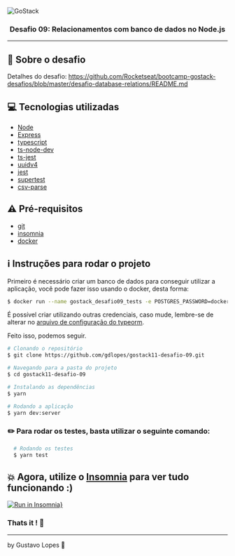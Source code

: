 <img alt="GoStack" src="https://storage.googleapis.com/golden-wind/bootcamp-gostack/header-desafios.png" />

<h3 align="center">
  Desafio 09: Relacionamentos com banco de dados no Node.js
</h3>

---

## :rocket: Sobre o desafio

Detalhes do desafio: https://github.com/Rocketseat/bootcamp-gostack-desafios/blob/master/desafio-database-relations/README.md

## :computer: Tecnologias utilizadas

- [Node](https://nodejs.org/en/)
- [Express](https://expressjs.com/)
- [typescript](https://www.typescriptlang.org/)
- [ts-node-dev](https://www.npmjs.com/package/ts-node-dev)
- [ts-jest](https://www.npmjs.com/package/ts-jest)
- [uuidv4](https://www.npmjs.com/package/uuidv4)
- [jest](https://jestjs.io/docs/en/getting-started.html)
- [supertest](https://www.npmjs.com/package/supertest)
- [csv-parse](https://www.npmjs.com/package/csv-parse)

## :warning: Pré-requisitos

- [git](https://git-scm.com/)
- [insomnia](https://insomnia.rest/)
- [docker](https://www.docker.com/)

## :information_source: Instruções para rodar o projeto

Primeiro é necessário criar um banco de dados para conseguir utilizar a aplicação, você pode fazer isso usando o docker, desta forma:

```bash
$ docker run --name gostack_desafio09_tests -e POSTGRES_PASSWORD=docker -p 5432:5432 -d postgres
```

É possível criar utilizando outras credenciais, caso mude, lembre-se de alterar no [arquivo de configuração do typeorm](https://github.com/gdlopes/gostack11-desafio-09/blob/master/ormconfig.json).

Feito isso, podemos seguir.

```bash
# Clonando o repositório
$ git clone https://github.com/gdlopes/gostack11-desafio-09.git

# Navegando para a pasta do projeto
$ cd gostack11-desafio-09

# Instalando as dependências
$ yarn

# Rodando a aplicação
$ yarn dev:server
```

### :pencil2: Para rodar os testes, basta utilizar o seguinte comando:

```bash
  # Rodando os testes
  $ yarn test
```

## :boom: Agora, utilize o [Insomnia](https://insomnia.rest/) para ver tudo funcionando :)

[![Run in Insomnia}](https://insomnia.rest/images/run.svg)](https://insomnia.rest/run/?label=GoStack%20-%20Desafio%2009&uri=https%3A%2F%2Fgithub.com%2Fgdlopes%2Fgostack11-desafio-09%2Fblob%2Fmaster%2FInsomnia_2020-07-30.json)

### Thats it ! :wave:

---

by Gustavo Lopes :tada:
